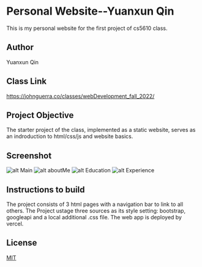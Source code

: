 # Personal Website--Yuanxun Qin

This is my personal website for the first project of cs5610 class.

## Author

Yuanxun Qin

## Class Link

<https://johnguerra.co/classes/webDevelopment_fall_2022/>

## Project Objective

The starter project of the class, implemented as a static website, serves as an indroduction to html/css/js and website basics.

## Screenshot

![alt Main](https://github.com/timothyq/cs5610sv22f/blob/main/project1/images/screenshot-main.png)
![alt aboutMe](https://github.com/timothyq/cs5610sv22f/blob/main/project1/images/screencapture-aboutme.png)
![alt Education](https://github.com/timothyq/cs5610sv22f/blob/main/project1/images/screencapture-file-Volumes-ExtremeSSD-Learning-cs5610-cs5610sv22f-cs5610sv22f-p1-project1-education-html-2022-09-26-11_00_11.png)
![alt Experience](https://github.com/timothyq/cs5610sv22f/blob/main/project1/images/screencapture-file-Volumes-ExtremeSSD-Learning-cs5610-cs5610sv22f-cs5610sv22f-p1-project1-experience-html-2022-09-26-11_00_36.png)

## Instructions to build

The project consists of 3 html pages with a navigation bar to link to all others.
The Project ustage three sources as its style setting: bootstrap, googleapi and a local additional .css file.
The web app is deployed by vercel.

## License

[MIT](https://choosealicense.com/licenses/mit/)
